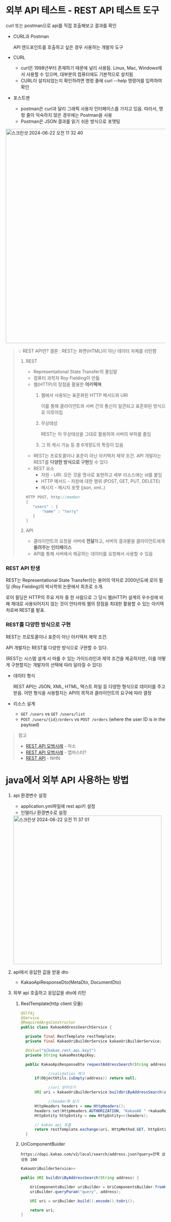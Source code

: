 # 외부 API 테스트 - REST API 테스트 도구

curl 또는 postman으로 api를 직접 호출해보고 결과를 확인

- CURL과 Postman
    
    API 엔드포인트를 호출하고 싶은 경우 사용하는 개발자 도구 
    
- CURL
    - curl은 1998년부터 존재하기 때문에 널리 사용됨. Linux, Mac, Windows에서 사용할 수 있으며, 대부분의 컴퓨터에도 기본적으로 설치됨
    - CURL이 설치되었는지 확인하려면 명령 줄에 curl --help 명령어를 입력하여 확인
- 포스트맨
    - postman은 curl과 달리 그래픽 사용자 인터페이스를 가지고 있음. 따라서, 명령 줄이 익숙하지 않은 경우에는 Postman을 사용
    - Postman은 JSON 결과를 읽기 쉬운 방식으로 포맷팅

<img width="673" alt="스크린샷 2024-06-22 오전 11 32 40" src="https://github.com/kkatalchae/Presentation_Study/assets/67645131/4f831d6c-8e5b-489f-89f3-40685f495f51">

> 💡 REST API란?
> 결론 : REST는 화면(HTML)이 아닌 데이터 자체를 리턴함
> 
> 1. REST
>    - Representational State Transfer의 줄임말
>    - 컴퓨터 과학자 Roy Fielding이 만듦
>    - 웹(HTTP)의 장점을 활용한 **아키텍쳐**
>        1. 웹에서 사용되는 표준화된 HTTP 메서드와 URI
>            
>            이를 통해 클라이언트와 서버 간의 통신이 일관되고 표준화된 방식으로 이루어짐
>            
>        2. 무상태성
>            
>            REST는 이 무상태성을 그대로 활용하여 서버의 부하를 줄임
>            
>        3. 그 외 캐시 가능 등 총 6개정도의 특징이 있음
>    - REST는 프로토콜이나 표준이 아닌 아키텍처 제약 조건. API 개발자는 REST를 **다양한 방식으로 구현**할 수 있다
>    - REST 요소
>        - 자원 -  URI. 모든 것을 명사로 표현하고 세부 리소스에는 id를 붙임
>        - HTTP 메서드 - 자원에 대한 행위 (POST, GET, PUT, DELETE)
>        - 메시지 - 메시지 포맷 (json, xml..)
>    
>    ```java
>    HTTP POST, http://member
>    {
>    	"users" : {
>    		"name" : "terry"
>    	}
>    }
>    ```
>    
>2. API
>    - 클라이언트의 요청을 서버에 **전달**하고, 서버의 결과물을 클라이언트에게 **돌려주는** **인터페이스**
>    - API를 통해 서버에서 제공하는 데이터를 요청해서 사용할 수 있음

### REST API 탄생

REST는 Representational State Transfer라는 용어의 약자로 2000년도에 로이 필딩 (Roy Fielding)의 박사학위 논문에서 최초로 소개. 

로이 필딩은 HTTP의 주요 저자 중 한 사람으로 그 당시 웹(HTTP) 설계의 우수성에 비해 제대로 사용되어지지 않는 것이 안타까워 웹의 장점을 최대한 활용할 수 있는 아키텍처로써 REST를 발표.

### REST를 다양한 방식으로 구현

REST는 프로토콜이나 표준이 아닌 아키텍처 제약 조건. 

API 개발자는 REST를 다양한 방식으로 구현할 수 있다.

(REST는 시스템 설계 시 따를 수 있는 가이드라인과 제약 조건을 제공하지만, 이를 어떻게 구현할지는 개발자의 선택에 따라 달라질 수 있다)

- 데이터 형식
    
    REST API는 JSON, XML, HTML, 텍스트 파일 등 다양한 형식으로 데이터를 주고받음. 어떤 형식을 사용할지는 API의 목적과 클라이언트의 요구에 따라 결정
    
- 리소스 설계
    - `GET /users` vs `GET /users/list`
    - `POST /users/{id}/orders` vs `POST /orders` 
    (where the user ID is in the payload)

> 참고
> - [REST API 모범사례](https://learn.microsoft.com/ko-kr/azure/architecture/best-practices/api-design) - 마소
> - [REST API 모범사례](https://appmaster.io/ko/blog/rest-api-mobeom-sarye) - 앱마스터?
> - [REST API](https://meetup.nhncloud.com/posts/92) - NHN

# java에서 외부 API 사용하는 방법

1. api 환경변수 설정
    - application.yml파일에 rest api키 설정
    - 인텔리J 환경변수로 설정
    <img width="467" alt="스크린샷 2024-06-22 오전 11 37 01" src="https://github.com/kkatalchae/Presentation_Study/assets/67645131/f273e44c-1f75-4139-9169-03d0ae651aec">

2. api에서 응답한 값을 받을 dto
    - KakaoApiResponseDto(MetaDto, DocumentDto)
3. 외부 api 호출하고 응답값을 dto에 리턴
    1. RestTemplate(http client 모듈)
        
        ```java
        @Slf4j
        @Service
        @RequiredArgsConstructor
        public class KakaoAddressSearchService {
        
          private final RestTemplate restTemplate;
          private final KakaoUriBuilderService kakaoUriBuilderService;
        
          @Value("${kakao.rest.api.key}")
          private String kakaoRestApiKey;
        
          public KakaoApiResponseDto requestAddressSearch(String address) {
        
        			//validation 체크
              if(ObjectUtils.isEmpty(address)) return null;
        
        			//uri 받아오기
              URI uri = kakaoUriBuilderService.buildUriByAddressSearch(address);
        
        			//header에 담기
              HttpHeaders headers = new HttpHeaders();
              headers.set(HttpHeaders.AUTHORIZATION, "KakaoAK " +kakaoRestApiKey);
              HttpEntity httpEntity = new HttpEntity<>(headers);
        
              // kakao api 호출
              return restTemplate.exchange(uri, HttpMethod.GET, httpEntity, KakaoApiResponseDto.class).getBody();
          }
        ```
        
    2. UriComponentBuider
        
        `https://dapi.kakao.com/v2/local/search/address.json?query=전북 삼성동 100`
        
        ```java
        KakaoUriBuilderService>>
        
        public URI buildUriByAddressSearch(String address) {
        
            UriComponentsBuilder uriBuilder = UriComponentsBuilder.fromHttpUrl(KAKAO_LOCAL_SEARCH_ADDRESS_URL);
            uriBuilder.queryParam("query", address);
        
            URI uri = uriBuilder.build().encode().toUri();
        
            return uri;
        }
        ```